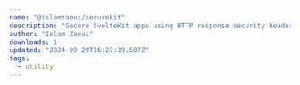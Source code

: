 ```yaml
---
name: "@islamzaoui/securekit"
description: "Secure SvelteKit apps using HTTP response security headers."
author: "Islam Zaoui"
downloads: 1
updated: "2024-09-29T16:27:19.507Z"
tags: 
  - utility
---
```

